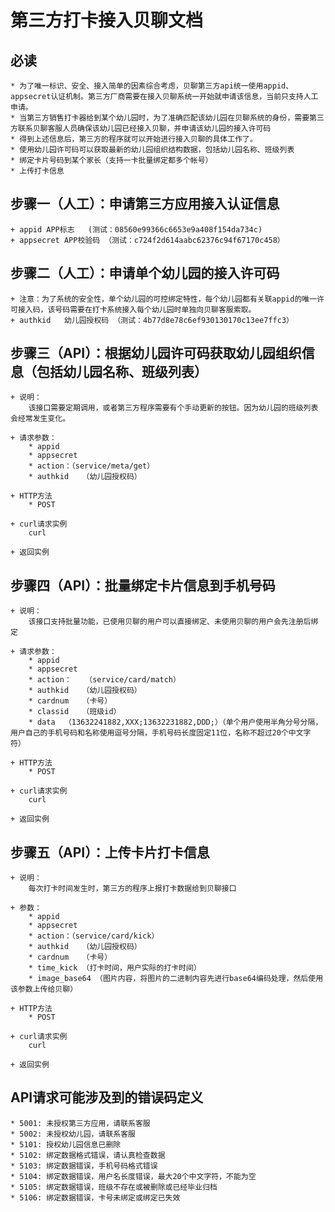 

# 第三方打卡接入贝聊文档

## 必读
	* 为了唯一标识、安全、接入简单的因素综合考虑，贝聊第三方api统一使用appid、appsecret认证机制。第三方厂商需要在接入贝聊系统一开始就申请该信息，当前只支持人工申请。
	* 当第三方销售打卡器给到某个幼儿园时，为了准确匹配该幼儿园在贝聊系统的身份，需要第三方联系贝聊客服人员确保该幼儿园已经接入贝聊，并申请该幼儿园的接入许可码
	* 得到上述信息后，第三方的程序就可以开始进行接入贝聊的具体工作了。
	* 使用幼儿园许可码可以获取最新的幼儿园组织结构数据，包括幼儿园名称、班级列表
	* 绑定卡片号码到某个家长（支持一卡批量绑定都多个帐号）
	* 上传打卡信息
	

## 步骤一（人工）：申请第三方应用接入认证信息
	+ appid	APP标志	(测试：08560e99366c6653e9a408f154da734c)
	+ appsecret APP校验码 （测试：c724f2d614aabc62376c94f67170c458）

## 步骤二（人工）：申请单个幼儿园的接入许可码
	+ 注意：为了系统的安全性，单个幼儿园的可控绑定特性，每个幼儿园都有关联appid的唯一许可接入码，该号码需要在打卡系统接入每个幼儿园时单独向贝聊客服索取。
	+ authkid	幼儿园授权码 （测试：4b77d8e78c6ef930130170c13ee7ffc3）


## 步骤三（API）：根据幼儿园许可码获取幼儿园组织信息（包括幼儿园名称、班级列表）
	+ 说明：
		该接口需要定期调用，或者第三方程序需要有个手动更新的按钮。因为幼儿园的班级列表会经常发生变化。

	+ 请求参数：
		* appid
		* appsecret
		* action：（service/meta/get）
		* authkid	（幼儿园授权码）
	
	+ HTTP方法
		* POST

	+ curl请求实例
		curl 

	+ 返回实例




## 步骤四（API）：批量绑定卡片信息到手机号码

	+ 说明：
		该接口支持批量功能，已使用贝聊的用户可以直接绑定、未使用贝聊的用户会先注册后绑定

	+ 请求参数：
		* appid
		* appsecret	
		* action：	（service/card/match）
		* authkid	（幼儿园授权码）
		* cardnum	（卡号）
		* classid	（班级id）
		* data	（13632241882,XXX;13632231882,DDD;）（单个用户使用半角分号分隔，用户自己的手机号码和名称使用逗号分隔，手机号码长度固定11位，名称不超过20个中文字符）

	+ HTTP方法
		* POST

	+ curl请求实例
		curl 

	+ 返回实例

## 步骤五（API）：上传卡片打卡信息
	+ 说明：
		每次打卡时间发生时，第三方的程序上报打卡数据给到贝聊接口
		
	+ 参数：
		* appid
		* appsecret
		* action：（service/card/kick）
		* authkid	（幼儿园授权码）
		* cardnum	（卡号）
		* time_kick （打卡时间，用户实际的打卡时间）
		* image_base64 （图片内容，将图片的二进制内容先进行base64编码处理，然后使用该参数上传给贝聊）

	+ HTTP方法
		* POST

	+ curl请求实例
		curl 

	+ 返回实例


## API请求可能涉及到的错误码定义
	* 5001: 未授权第三方应用，请联系客服
	* 5002: 未授权幼儿园，请联系客服
	* 5101: 授权幼儿园信息已删除
	* 5102: 绑定数据格式错误，请认真检查数据
	* 5103: 绑定数据错误，手机号码格式错误
	* 5104: 绑定数据错误，用户名长度错误，最大20个中文字符，不能为空
	* 5105: 绑定数据错误，班级不存在或被删除或已经毕业归档
	* 5106: 绑定数据错误，卡号未绑定或绑定已失效

